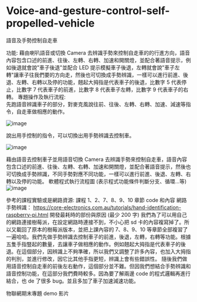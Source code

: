 # Voice-and-gesture-control-self-propelled-vehicle
語音及手勢控制自走車 

功能: 
藉由喇叭語音或切換 Camera 去辨識手勢來控制自走車的的行進方向，語音內容包含口述的前進、往後、左轉、右轉、加速和開關燈，並配合著語音提示，例如後退就會說"車子後退"並配合 LED 提示模擬車子後退，左轉就會說"車子左轉"讓車子往我們要的方向走，然後也可切換成手勢辨識，一樣可以進行前進、後退、左轉、右轉以及停的功能，翹起大拇指是代表車子的後退，比數字 5 代表停止，比數字 7 代表車子的前進，比數字 8 代表車子左轉，比數字 9 代表車子的右轉。 
專題操作及執行流程:  
先跑語音辨識車子的部分，對麥克風說往前、往後、左轉、右轉、加速、減速等指令，自走車做相應的動作。   

![image](https://user-images.githubusercontent.com/79260866/196335494-7d7133b8-852b-4d28-a430-31001e6a03db.png)

說出用手控制的指令，可以切換出用手勢辨識去控制車。 

![image](https://user-images.githubusercontent.com/79260866/196335511-d9943781-45a4-4e3a-97ea-b2dce2b4cc24.png)

藉由語音去控制車子並用語音切換 Camera 去辨識手勢來控制自走車，語音內容包含口述的前進、往後、左轉、右轉、加速和開關燈，並配合著語音提示，然後也可切換成手勢辨識，不同手勢對應不同功能，一樣可以進行前進、後退、左轉、右轉以及停的功能。 
軟體程式執行流程圖 (表示程式功能條件判斷分支、循環…等) 
![image](https://user-images.githubusercontent.com/79260866/196335522-28e09883-dcaa-49ec-b081-02a2c54a7830.png)

參考的課程實驗或是網路資源: 
課程 1、2、7、8、9、10 章節 code 和內容 
網路手勢辨識： https://core-electronics.com.au/tutorials/hand-identification-raspberry-pi.html 
開發最耗時的部份與原因 (最少 200 字) 
我們為了可以用自己的網路連接樹莓派，在設定網路時連接不到，不小心把 sd 卡的內容複寫掉了。所以又載回了原本的樹莓派版本，並把上課內容的 7、8、9、10 等章節全部複習了一遍哈哈。我們先做手勢辨識去控制車子的前進，後退，左轉，右轉等功能。根據五隻手指豎起的數量，去讓車子做相應的動作。例如翹起大拇指是代表車子的後退。在這個部分，因辨識上不夠準確，所以我們又調整了許多內容，也加入大拇指的判別，並進行修改，因它比其他手指更短，辨識上會有些錯誤性。 
隨後我們做用語音控制自走車的前後左右動作，這個部分並不難。但因我們想結合手勢辨識和語音控制功能，在這部分我們費時較多。因為要了解兩邊 code 的程式邏輯再進行結合，也 de 了很多 bug。並且多加了車子加速減速功能。 

物聯網期末專題 demo 影片 
